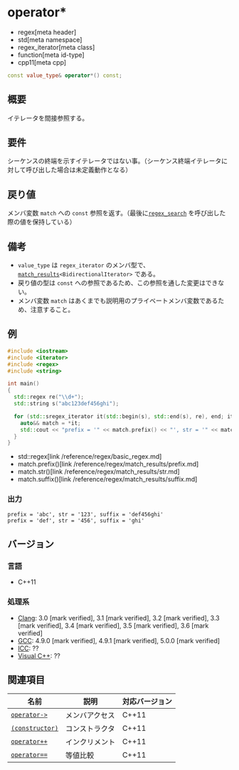 # operator*
* regex[meta header]
* std[meta namespace]
* regex_iterator[meta class]
* function[meta id-type]
* cpp11[meta cpp]

```cpp
const value_type& operator*() const;
```

## 概要
イテレータを間接参照する。


## 要件
シーケンスの終端を示すイテレータではない事。（シーケンス終端イテレータに対して呼び出した場合は未定義動作となる）


## 戻り値
メンバ変数 `match` への `const` 参照を返す。（最後に[`regex_search`](../regex_search.md) を呼び出した際の値を保持している）


## 備考
- `value_type` は `regex_iterator` のメンバ型で、[`match_results`](../match_results.md)`<BidirectionalIterator>` である。
- 戻り値の型は `const` への参照であるため、この参照を通した変更はできない。
- メンバ変数 `match` はあくまでも説明用のプライベートメンバ変数であるため、注意すること。


## 例
```cpp example
#include <iostream>
#include <iterator>
#include <regex>
#include <string>

int main()
{
  std::regex re("\\d+");
  std::string s("abc123def456ghi");

  for (std::sregex_iterator it(std::begin(s), std::end(s), re), end; it != end; ++it) {
    auto&& match = *it;
    std::cout << "prefix = '" << match.prefix() << "', str = '" << match.str() << "', suffix = '" << match.suffix() << '\'' << std::endl;
  }
}
```
* std::regex[link /reference/regex/basic_regex.md]
* match.prefix()[link /reference/regex/match_results/prefix.md]
* match.str()[link /reference/regex/match_results/str.md]
* match.suffix()[link /reference/regex/match_results/suffix.md]

### 出力
```
prefix = 'abc', str = '123', suffix = 'def456ghi'
prefix = 'def', str = '456', suffix = 'ghi'
```


## バージョン
### 言語
- C++11

### 処理系
- [Clang](/implementation.md#clang): 3.0 [mark verified], 3.1 [mark verified], 3.2 [mark verified], 3.3 [mark verified], 3.4 [mark verified], 3.5 [mark verified], 3.6 [mark verified]
- [GCC](/implementation.md#gcc): 4.9.0 [mark verified], 4.9.1 [mark verified], 5.0.0 [mark verified]
- [ICC](/implementation.md#icc): ??
- [Visual C++](/implementation.md#visual_cpp): ??


## 関連項目
| 名前                                 | 説明           | 対応バージョン |
|--------------------------------------|----------------|----------------|
| [`operator->`](op_arrow.md)          | メンバアクセス | C++11          |
| [`(constructor)`](op_constructor.md) | コンストラクタ | C++11          |
| [`operator++`](op_increment.md)      | インクリメント | C++11          |
| [`operator==`](op_equal.md)          | 等値比較       | C++11          |
